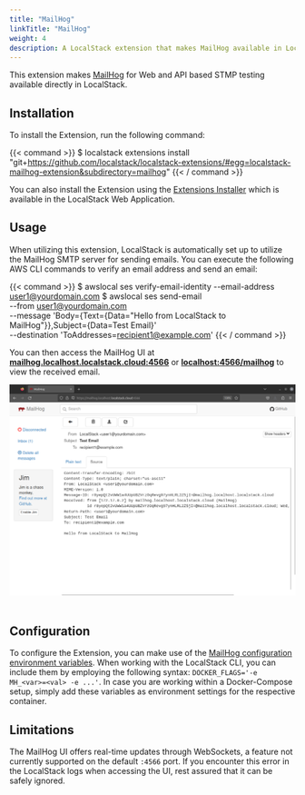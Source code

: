 ```yaml
---
title: "MailHog"
linkTitle: "MailHog"
weight: 4
description: A LocalStack extension that makes MailHog available in LocalStack!
---
```


This extension makes [MailHog](https://github.com/mailhog/MailHog) for Web and API based STMP testing available directly in LocalStack.

## Installation

To install the Extension, run the following command:

{{< command >}}
$ localstack extensions install "git+https://github.com/localstack/localstack-extensions/#egg=localstack-mailhog-extension&subdirectory=mailhog"
{{< / command >}}

You can also install the Extension using the [Extensions Installer](https://app.localstack.cloud/extensions/remote?url=git+https://github.com/localstack/localstack-extensions/#egg=localstack-extension-mailhog&subdirectory=mailhog) which is available in the LocalStack Web Application.

## Usage

When utilizing this extension, LocalStack is automatically set up to utilize the MailHog SMTP server for sending emails. You can execute the following AWS CLI commands to verify an email address and send an email:

{{< command >}}
$ awslocal ses verify-email-identity --email-address user1@yourdomain.com
$ awslocal ses send-email \
    --from user1@yourdomain.com \
    --message 'Body={Text={Data="Hello from LocalStack to MailHog"}},Subject={Data=Test Email}' \
    --destination 'ToAddresses=recipient1@example.com'
{{< / command >}}

You can then access the MailHog UI at [**mailhog.localhost.localstack.cloud:4566**](http://mailhog.localhost.localstack.cloud:4566/) or [**localhost:4566/mailhog**](http://localhost:4566/mailhog/) to view the received email.

<img src="mailhog-localstack-extension-ui.png" title="Mailhog LocalStack Extension" width="800" />
<br></br>

## Configuration

To configure the Extension, you can make use of the [MailHog configuration environment variables](https://github.com/mailhog/MailHog/blob/master/docs/CONFIG.md). When working with the LocalStack CLI, you can include them by employing the following syntax: `DOCKER_FLAGS='-e MH_<var>=<val> -e ...'`. In case you are working within a Docker-Compose setup, simply add these variables as environment settings for the respective container.

## Limitations

The MailHog UI offers real-time updates through WebSockets, a feature not currently supported on the default `:4566` port. If you encounter this error in the LocalStack logs when accessing the UI, rest assured that it can be safely ignored.
